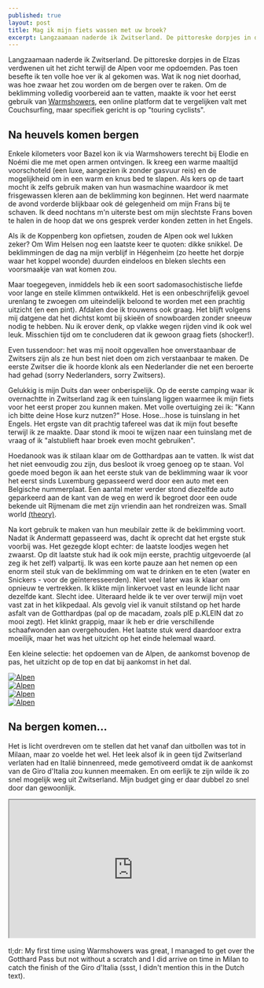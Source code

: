 ```yaml
---
published: true
layout: post
title: Mag ik mijn fiets wassen met uw broek?
excerpt: Langzaamaan naderde ik Zwitserland. De pittoreske dorpjes in de Elzas verdwenen uit het zicht terwijl de Alpen voor me opdoemden. Pas toen besefte ik ten volle hoe ver ik al gekomen was. Wat ik nog niet doorhad, was hoe zwaar het zou worden om de bergen over te raken. Om de beklimming volledig voorbereid aan te vatten, maakte ik voor het eerst gebruik van [Warmshowers](https://www.warmshowers.org/), een online platform dat te vergelijken valt met Couchsurfing, maar specifiek gericht is op "touring cyclists".
---
```

Langzaamaan naderde ik Zwitserland. De pittoreske dorpjes in de Elzas verdwenen uit het zicht terwijl de Alpen voor me opdoemden. Pas toen besefte ik ten volle hoe ver ik al gekomen was. Wat ik nog niet doorhad, was hoe zwaar het zou worden om de bergen over te raken. Om de beklimming volledig voorbereid aan te vatten, maakte ik voor het eerst gebruik van [Warmshowers](https://www.warmshowers.org/), een online platform dat te vergelijken valt met Couchsurfing, maar specifiek gericht is op "touring cyclists".

## Na heuvels komen bergen

Enkele kilometers voor Bazel kon ik via Warmshowers terecht bij Elodie en Noémi die me met open armen ontvingen. Ik kreeg een warme maaltijd voorschoteld (een luxe, aangezien ik zonder gasvuur reis) en de mogelijkheid om in een warm en knus bed te slapen. Als kers op de taart mocht ik zelfs gebruik maken van hun wasmachine waardoor ik met frisgewassen kleren aan de beklimming kon beginnen. Het werd naarmate de avond vorderde blijkbaar ook dé gelegenheid om mijn Frans bij te schaven. Ik deed nochtans m'n uiterste best om mijn slechtste Frans boven te halen in de hoop dat we ons gesprek verder konden zetten in het Engels.

Als ik de Koppenberg kon opfietsen, zouden de Alpen ook wel lukken zeker? Om Wim Helsen nog een laatste keer te quoten: dikke snikkel. De beklimmingen de dag na mijn verblijf in Hégenheim (zo heette het dorpje waar het koppel woonde) duurden eindeloos en bleken slechts een voorsmaakje van wat komen zou.

Maar toegegeven, inmiddels heb ik een soort sadomasochistische liefde voor lange en steile klimmen ontwikkeld. Het is een onbeschrijfelijk gevoel urenlang te zwoegen om uiteindelijk beloond te worden met een prachtig uitzicht (en een pint). Afdalen doe ik trouwens ook graag. Het blijft volgens mij datgene dat het dichtst komt bij skieën of snowboarden zonder sneeuw nodig te hebben. Nu ik erover denk, op vlakke wegen rijden vind ik ook wel leuk. Misschien tijd om te concluderen dat ik gewoon graag fiets (shocker!).

Even tussendoor: het was mij nooit opgevallen hoe onverstaanbaar de Zwitsers zijn als ze hun best niet doen om zich verstaanbaar te maken. De eerste Zwitser die ik hoorde klonk als een Nederlander die net een beroerte had gehad (sorry Nederlanders, sorry Zwitsers).

Gelukkig is mijn Duits dan weer onberispelijk. Op de eerste camping waar ik overnachtte in Zwitserland zag ik een tuinslang liggen waarmee ik mijn fiets voor het eerst proper zou kunnen maken. Met volle overtuiging zei ik: "Kann ich bitte deine Hose kurz nutzen?" Hose. Hose...hose is tuinslang in het Engels. Het ergste van dit prachtig tafereel was dat ik mijn fout besefte terwijl ik ze maakte. Daar stond ik mooi te wijzen naar een tuinslang met de vraag of ik "alstublieft haar broek even mocht gebruiken".

Hoedanook was ik stilaan klaar om de Gotthardpas aan te vatten. Ik wist dat het niet eenvoudig zou zijn, dus besloot ik vroeg genoeg op te staan. Vol goede moed begon ik aan het eerste stuk van de beklimming waar ik voor het eerst sinds Luxemburg gepasseerd werd door een auto met een Belgische nummerplaat. Een aantal meter verder stond diezelfde auto geparkeerd aan de kant van de weg en werd ik begroet door een oude bekende uit Rijmenam die met zijn vriendin aan het rondreizen was. Small world [(theory)](https://en.wikipedia.org/wiki/Small-world_experiment).

Na kort gebruik te maken van hun meubilair zette ik de beklimming voort. Nadat ik Andermatt gepasseerd was, dacht ik oprecht dat het ergste stuk voorbij was. Het gezegde klopt echter: de laatste loodjes wegen het zwaarst. Op dit laatste stuk had ik ook mijn eerste, prachtig uitgevoerde (al zeg ik het zelf) valpartij. Ik was een korte pauze aan het nemen op een enorm steil stuk van de beklimming om wat te drinken en te eten (water en Snickers - voor de geïnteresseerden). Niet veel later was ik klaar om opnieuw te vertrekken. Ik klikte mijn linkervoet vast en leunde licht naar dezelfde kant. Slecht idee. Uiteraard helde ik te ver over terwijl mijn voet vast zat in het klikpedaal. Als gevolg viel ik vanuit stilstand op het harde asfalt van de Gotthardpas (pal op de macadam, zoals pIE p.KLEIN dat zo mooi zegt). Het klinkt grappig, maar ik heb er drie verschillende schaafwonden aan overgehouden. Het laatste stuk werd daardoor extra moeilijk, maar het was het uitzicht op het einde helemaal waard. 

Een kleine selectie: het opdoemen van de Alpen, de aankomst bovenop de pas, het uitzicht op de top en dat bij aankomst in het dal.

<div class="row">
<article class="6u 12u$(xsmall) work-item">
<a href="{{ site.github.url }}/images/posts/Alpen 1.jpg" class="image fit thumb"><img src="{{ site.github.url }}/images/posts/Alpen1_Small.jpg" alt="Alpen" /></a>
</article>
<article class="6u$ 12u$(xsmall) work-item">
<a href="{{ site.github.url }}/images/posts/Alpen 2.jpg" class="image fit thumb"><img src="{{ site.github.url }}/images/posts/Alpen2_Small.jpg" alt="Alpen" /></a>
</article>
<article class="6u 12u$(xsmall) work-item">
<a href="{{ site.github.url }}/images/posts/Alpen 3.jpg" class="image fit thumb"><img src="{{ site.github.url }}/images/posts/Alpen3_Small.jpg" alt="Alpen" /></a>
</article>
<article class="6u$ 12u$(xsmall) work-item">
<a href="{{ site.github.url }}/images/posts/Alpen 4.jpg" class="image fit thumb"><img src="{{ site.github.url }}/images/posts/Alpen4_Small.jpg" alt="Alpen" /></a>
</article>
</div>

## Na bergen komen...

Het is licht overdreven om te stellen dat het vanaf dan uitbollen was tot in Milaan, maar zo voelde het wel. Het leek alsof ik in geen tijd Zwitserland verlaten had en Italië binnenreed, mede gemotiveerd omdat ik de aankomst van de Giro d'Italia zou kunnen meemaken. En om eerlijk te zijn wilde ik zo snel mogelijk weg uit Zwitserland. Mijn budget ging er daar dubbel zo snel door dan gewoonlijk.

<style>.embed-container { position: relative; padding-bottom: 56.25%; height: 0; overflow: hidden; max-width: 100%; } .embed-container iframe, .embed-container object, .embed-container embed { position: absolute; top: 0; left: 0; width: 100%; height: 100%; }</style><div class='embed-container'><iframe src='https://www.google.com/maps/d/embed?mid=1h52MkOEyZpzAVWLbLCiISP-lOKk' width='640' height='480'></iframe></div>
<br>
tl;dr: My first time using Warmshowers was great, I managed to get over the Gotthard Pass but not without a scratch and I did arrive on time in Milan to catch the finish of the Giro d'Italia (ssst, I didn't mention this in the Dutch text). 

